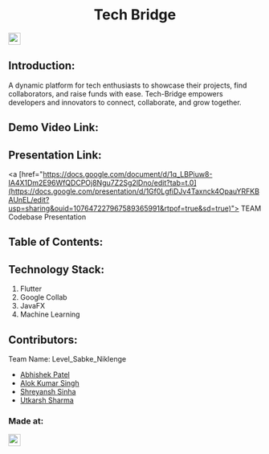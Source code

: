 <h1 align="center">Tech Bridge</h1>
<p align="center">
</p>

<a href="https://hack36.in"> <img src="https://postimage.me/images/2025/04/19/built-at-hack36.png" height=24px> </a>


## Introduction:
  A dynamic platform for tech enthusiasts to showcase their projects, find collaborators, and raise funds with ease. Tech-Bridge empowers developers and innovators to connect, collaborate,   and grow together.
  
## Demo Video Link:
  <a href=""></a>
  
## Presentation Link:
  <a [href="https://docs.google.com/document/d/1q_LBPiuw8-IA4X1Dm2E96WfQDCPOj8Ngu7Z2Sg2lDno/edit?tab=t.0](https://docs.google.com/presentation/d/1Gf0LgfiDJv4Taxnck4OpauYRFKBAUnEL/edit?usp=sharing&ouid=107647227967589365991&rtpof=true&sd=true)"> TEAM Codebase Presentation </a>
  
  
## Table of Contents:

## Technology Stack:
  1) Flutter
  2) Google Collab
  3) JavaFX
  4) Machine Learning
  

## Contributors:

Team Name: Level_Sabke_Niklenge

- [Abhishek Patel](https://github.com/meisabhishekpatel)
- [Alok Kumar Singh](https://github.com/harmonicfunc)
- [Shreyansh Sinha](https://github.com/aryan1oo)
- [Utkarsh Sharma](https://github.com/TechTonicShift)


### Made at:
<a href="https://hack36.in"> <img src="https://postimage.me/images/2025/04/19/built-at-hack36.png" height=24px> </a>
